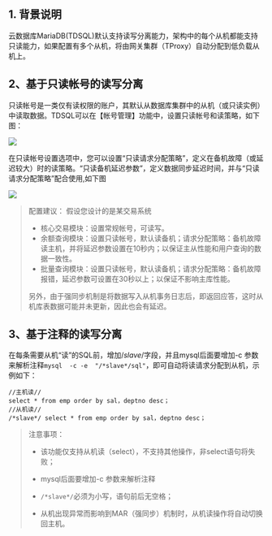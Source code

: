 ## 1. 背景说明
云数据库MariaDB(TDSQL)默认支持读写分离能力，架构中的每个从机都能支持只读能力，如果配置有多个从机，将由网关集群（TProxy）自动分配到低负载从机上。

## 2、基于只读帐号的读写分离
只读帐号是一类仅有读权限的账户，其默认从数据库集群中的从机（或只读实例）中读取数据。TDSQL可以在【帐号管理】功能中，设置只读帐号和读策略，如下图：

![](http://imgcache.tce.fsphere.cn/image/mc.qcloudimg.com/static/img/667143c40f947d2f7cb4f3af8c814d2c/image.png)

在只读帐号设置选项中，您可以设置“只读请求分配策略”，定义在备机故障（或延迟较大）时的读策略。“只读备机延迟参数”，定义数据同步延迟时间，并与“只读请求分配策略”配合使用,如下图

![](http://imgcache.tce.fsphere.cn/image/mc.qcloudimg.com/static/img/5a5a3df53530feb4232826bd19020216/image.png)

> 配置建议：
> 假设您设计的是某交易系统
> 
> - 核心交易模块：设置常规帐号，可读写。
> - 余额查询模块：设置只读帐号，默认读备机；请求分配策略：备机故障读主机，并将延迟参数设置在10秒内；以保证主从性能和用户查询的数据一致性。
> - 批量查询模块：设置只读帐号，默认读备机；请求分配策略：备机故障报错，延迟参数可设置在30秒以上；以保证不影响主库性能。
> 
> 另外，由于强同步机制是将数据写入从机事务日志后，即返回应答，这时从机库表数据可能并未更新，因此也会有延迟。


## 3、基于注释的读写分离
在每条需要从机“读”的SQL前，增加/*slave*/字段，并且mysql后面要增加-c 参数来解析注释`mysql  -c -e  "/*slave*/sql"`，即可自动将读请求分配到从机，示例如下：

```
//主机读//
select * from emp order by sal，deptno desc；
//从机读//
/*slave*/ select * from emp order by sal，deptno desc；
```


>注意事项：
>
>- 该功能仅支持从机读（select），不支持其他操作，非select语句将失败；
>
>- mysql后面要增加-c 参数来解析注释	
>
>- `/*slave*/`必须为小写，语句前后无空格；
>
>- 从机出现异常而影响到MAR（强同步）机制时，从机读操作将自动切换回主机。
